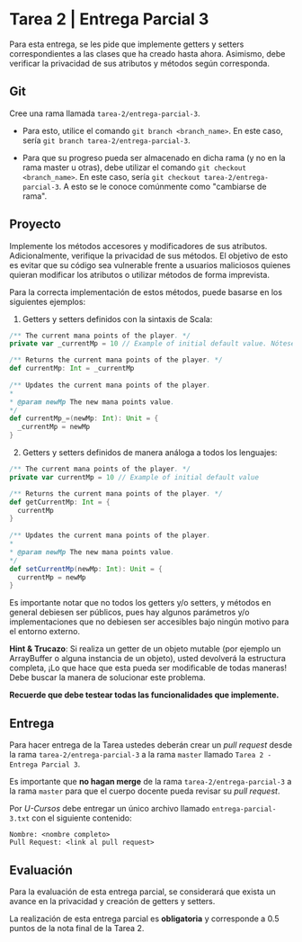 # Tarea 2 | Entrega Parcial 3

Para esta entrega, se les pide que implemente getters y setters correspondientes a las clases que ha creado hasta ahora.
Asimismo, debe verificar la privacidad de sus atributos y métodos según corresponda.

## Git

Cree una rama llamada ``tarea-2/entrega-parcial-3``.

   - Para esto, utilice el comando ``git branch <branch_name>``. En este caso, sería
   ``git branch tarea-2/entrega-parcial-3``.
   
   - Para que su progreso pueda ser almacenado en dicha rama (y no en la rama master u otras), debe utilizar el comando
   ``git checkout <branch_name>``. En este caso, sería ``git checkout tarea-2/entrega-parcial-3``. A esto se le conoce
   comúnmente como "cambiarse de rama".

## Proyecto

Implemente los métodos accesores y modificadores de sus atributos. Adicionalmente, verifique la privacidad de sus
métodos. El objetivo de esto es evitar que su código sea vulnerable frente a usuarios maliciosos quienes quieran
modificar los atributos o utilizar métodos de forma imprevista.

Para la correcta implementación de estos métodos, puede basarse en los siguientes ejemplos:

1. Getters y setters definidos con la sintaxis de Scala:

```scala
/** The current mana points of the player. */
private var _currentMp = 10 // Example of initial default value. Nótese el '_' al inicio del nombre del atributo.

/** Returns the current mana points of the player. */
def currentMp: Int = _currentMp
  
/** Updates the current mana points of the player.
*
* @param newMp The new mana points value.
*/
def currentMp_=(newMp: Int): Unit = {
  _currentMp = newMp
}
```

2. Getters y setters definidos de manera análoga a todos los lenguajes:

```scala
/** The current mana points of the player. */
private var currentMp = 10 // Example of initial default value

/** Returns the current mana points of the player. */
def getCurrentMp: Int = {
  currentMp
}
  
/** Updates the current mana points of the player.
*
* @param newMp The new mana points value.
*/
def setCurrentMp(newMp: Int): Unit = {
  currentMp = newMp
}
```

Es importante notar que no todos los getters y/o setters, y métodos en general debiesen ser públicos, pues hay algunos
parámetros y/o implementaciones que no debiesen ser accesibles bajo ningún motivo para el entorno externo.

**Hint & Trucazo**: Si realiza un getter de un objeto mutable (por ejemplo un ArrayBuffer o alguna instancia de un
objeto), usted devolverá la estructura completa, ¡Lo que hace que esta pueda ser modificable de todas maneras! Debe
buscar la manera de solucionar este problema.

**Recuerde que debe testear todas las funcionalidades que implemente.**

## Entrega

Para hacer entrega de la Tarea ustedes deberán crear un *pull request* desde la rama ``tarea-2/entrega-parcial-3`` a la
rama ``master`` llamado ``Tarea 2 - Entrega Parcial 3``.

Es importante que **no hagan merge** de la rama ``tarea-2/entrega-parcial-3`` a la rama ``master`` para que el cuerpo
docente pueda revisar su *pull request*.

Por *U-Cursos* debe entregar un único archivo llamado ``entrega-parcial-3.txt`` con el siguiente contenido:

```
Nombre: <nombre completo>
Pull Request: <link al pull request>
```

## Evaluación

Para la evaluación de esta entrega parcial, se considerará que exista un avance en la privacidad y creación de getters
y setters.

La realización de esta entrega parcial es **obligatoria** y corresponde a 0.5 puntos de la nota final de la Tarea 2.

